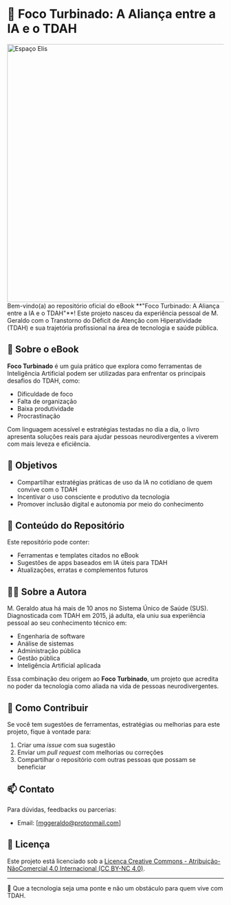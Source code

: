 # 📘 Foco Turbinado: A Aliança entre a IA e o TDAH
<img src="" alt="Espaço Elis" width="600"  />
Bem-vindo(a) ao repositório oficial do eBook **"Foco Turbinado: A Aliança entre a IA e o TDAH"**!  
Este projeto nasceu da experiência pessoal de M. Geraldo com o Transtorno do Déficit de Atenção com Hiperatividade (TDAH) e sua trajetória profissional na área de tecnologia e saúde pública.

## 🌟 Sobre o eBook

**Foco Turbinado** é um guia prático que explora como ferramentas de Inteligência Artificial podem ser utilizadas para enfrentar os principais desafios do TDAH, como:

- Dificuldade de foco
- Falta de organização
- Baixa produtividade
- Procrastinação

Com linguagem acessível e estratégias testadas no dia a dia, o livro apresenta soluções reais para ajudar pessoas neurodivergentes a viverem com mais leveza e eficiência.

## 🎯 Objetivos

- Compartilhar estratégias práticas de uso da IA no cotidiano de quem convive com o TDAH
- Incentivar o uso consciente e produtivo da tecnologia
- Promover inclusão digital e autonomia por meio do conhecimento

## 📂 Conteúdo do Repositório

Este repositório pode conter:

- Ferramentas e templates citados no eBook
- Sugestões de apps baseados em IA úteis para TDAH
- Atualizações, erratas e complementos futuros

## 👩‍💻 Sobre a Autora

M. Geraldo atua há mais de 10 anos no Sistema Único de Saúde (SUS).  
Diagnosticada com TDAH em 2015, já adulta, ela uniu sua experiência pessoal ao seu conhecimento técnico em:

- Engenharia de software  
- Análise de sistemas  
- Administração pública  
- Gestão pública  
- Inteligência Artificial aplicada

Essa combinação deu origem ao **Foco Turbinado**, um projeto que acredita no poder da tecnologia como aliada na vida de pessoas neurodivergentes.

## 🚀 Como Contribuir

Se você tem sugestões de ferramentas, estratégias ou melhorias para este projeto, fique à vontade para:

1. Criar uma *issue* com sua sugestão
2. Enviar um *pull request* com melhorias ou correções
3. Compartilhar o repositório com outras pessoas que possam se beneficiar

## 📫 Contato

Para dúvidas, feedbacks ou parcerias:

- Email: [mggeraldo@protonmail.com]


## 📄 Licença

Este projeto está licenciado sob a [Licença Creative Commons - Atribuição-NãoComercial 4.0 Internacional (CC BY-NC 4.0)](https://creativecommons.org/licenses/by-nc/4.0/).

---

🧠 Que a tecnologia seja uma ponte e não um obstáculo para quem vive com TDAH.

